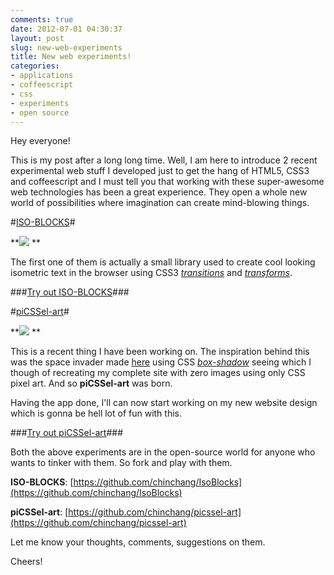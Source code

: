 ```yaml
---
comments: true
date: 2012-07-01 04:30:37
layout: post
slug: new-web-experiments
title: New web experiments!
categories:
- applications
- coffeescript
- css
- experiments
- open source
---
```


Hey everyone!

This is my post after a long long time. Well, I am here to introduce 2 recent experimental web stuff I developed just to get the hang of HTML5, CSS3 and coffeescript and I must tell you that working with these super-awesome web technologies has been a great experience. They open a whole new world of possibilities where imagination can create mind-blowing things.

#[ISO-BLOCKS](/lab/isoblocks/)#

**[![](/images/ISO-BLOCKS-An-eye-candy-CSS3-isometric-text-library.-300x148.png)](/images/ISO-BLOCKS-An-eye-candy-CSS3-isometric-text-library..png)
**

The first one of them is actually a small library used to create cool looking isometric text in the browser using CSS3 _[transitions](https://developer.mozilla.org/en/CSS/CSS_transitions/)_ and _[transforms](https://developer.mozilla.org/en/CSS/transform)_.



###[Try out ISO-BLOCKS](http://kushagragour.in/lab/isoblocks/)###



#[piCSSel-art](http://kushagragour.in/lab/picssel-art/)#

**[![](/images/picssel-ss-244x300.png)](/images/picssel-ss.png)
**

This is a recent thing I have been working on. The inspiration behind this was the space invader made [here](http://css-tricks.com/examples/ShapesOfCSS/) using CSS _[box-shadow](https://developer.mozilla.org/en/CSS/box-shadow)_ seeing which I though of recreating my complete site with zero images using only CSS pixel art. And so **piCSSel-art** was born.

Having the app done, I'll can now start working on my new website design which is gonna be hell lot of fun with this.

###[Try out piCSSel-art](http://kushagragour.in/lab/picssel-art/)###



Both the above experiments are in the open-source world for anyone who wants to tinker with them. So fork and play with them.

**ISO-BLOCKS**: [https://github.com/chinchang/IsoBlocks](https://github.com/chinchang/IsoBlocks)

**piCSSel-art**: [https://github.com/chinchang/picssel-art](https://github.com/chinchang/picssel-art)

Let me know your thoughts, comments, suggestions on them.

Cheers!
